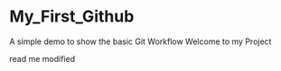 # My_First_Github
A simple demo to show the basic Git Workflow
Welcome to my Project

read me modified
